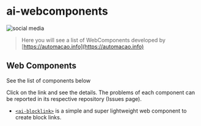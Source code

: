 # ai-webcomponents

![social media](https://repository-images.githubusercontent.com/278941642/dd6ab700-c3a5-11ea-93b9-bc2744369c0a)

> Here you will see a list of WebComponents developed by [https://automacao.info](https://automacao.info)

## Web Components

See the list of components below

Click on the link and see the details. The problems of each component can be reported in its respective repository (Issues page).

* [`<ai-blocklink>`](https://github.com/automacao-info/ai-blocklink) is a simple and super lightweight web component to create block links.


 
